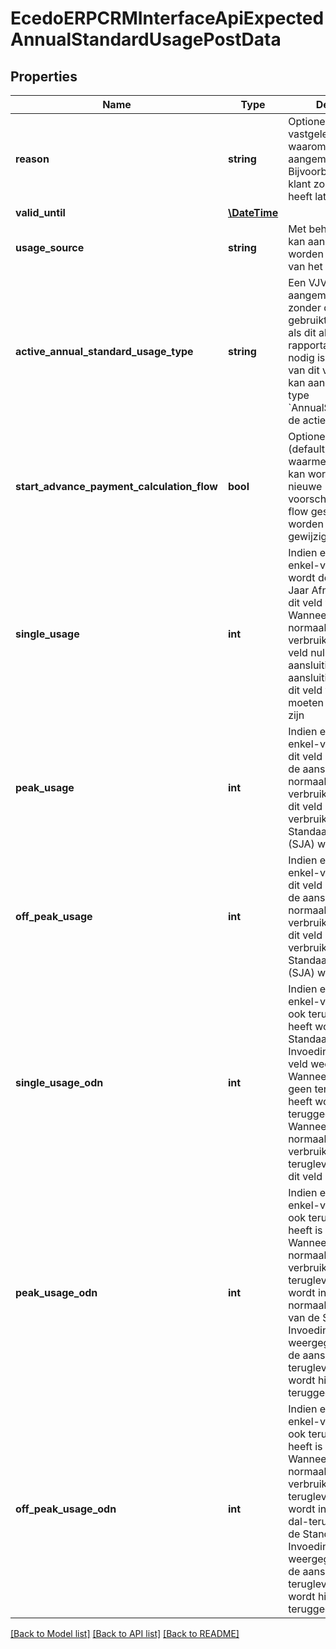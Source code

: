 # EcedoERPCRMInterfaceApiExpectedAnnualStandardUsagePostData

## Properties
Name | Type | Description | Notes
------------ | ------------- | ------------- | -------------
**reason** | **string** | Optioneel veld waarin vastgelegd kan worden waarom een VJV is aangemaakt. Bijvoorbeeld omdat de klant zonnepanelen heeft laten installeren. | [optional] 
**valid_until** | [**\DateTime**](\DateTime.md) |  | [optional] 
**usage_source** | **string** | Met behulp van dit veld kan aangegeven worden wat de bron van het VJV is. | [optional] 
**active_annual_standard_usage_type** | **string** | Een VJV kan aangemaakt worden zonder dat Ecedo het gebruikt, bijvoorbeeld als dit alleen voor rapportagedoeleinden nodig is. Met behulp van dit verplichte veld kan aangegeven welke type &#x60;AnnualStandardUsage&#x60; de actieve is. | [optional] 
**start_advance_payment_calculation_flow** | **bool** | Optionele boolean (default: false) waarmee aangegeven kan worden dat er een nieuwe voorschotcalculatie-flow gestart moet worden vanwege het gewijzigde volume. | [optional] 
**single_usage** | **int** | Indien een aansluiting enkel-verbuik heeft wordt de Standaard Jaar Afname (SJA) in dit veld weergegeven.  Wanneer de aansluiting normaal- en dal-verbruik heeft is dit veld null  Wanneer de aansluiting een gas aansluiting betreft, is dit veld verplicht en moeten de anderen null zijn | [optional] 
**peak_usage** | **int** | Indien een aansluiting enkel-verbuik heeft is dit veld null.  Wanneer de aansluiting normaal- en dal-verbruik heeft wordt in dit veld het normaal-verbruik van de Standaard Jaar Afname (SJA) weergegeven. | [optional] 
**off_peak_usage** | **int** | Indien een aansluiting enkel-verbuik heeft is dit veld null.  Wanneer de aansluiting normaal- en dal-verbruik heeft wordt in dit veld het dal-verbruik van de Standaard Jaar Afname (SJA) weergegeven. | [optional] 
**single_usage_odn** | **int** | Indien een aansluiting enkel-verbruik (en dus ook teruglevering) heeft wordt de Standaard Jaar Invoeding (SJI) in dit veld weergegeven. Wanneer de aansluiting geen teruglevering heeft wordt hier een 0 teruggegeven.  Wanneer de aansluiting normaal- en dal-verbruik (en dus ook teruglevering) heeft is dit veld null. | [optional] 
**peak_usage_odn** | **int** | Indien een aansluiting enkel-verbuik (en dus ook teruglevering) heeft is dit veld null.  Wanneer de aansluiting normaal- en dal-verbruik (en dus ook teruglevering) heeft wordt in dit veld de normaal-teruglevering van de Standaard Jaar Invoeding (SJI) weergegeven. Wanneer de aansluiting geen teruglevering heeft wordt hier een 0 teruggegeven. | [optional] 
**off_peak_usage_odn** | **int** | Indien een aansluiting enkel-verbuik (en dus ook teruglevering) heeft is dit veld null.  Wanneer de aansluiting normaal- en dal-verbruik (en dus ook teruglevering) heeft wordt in dit veld de dal-teruglevering van de Standaard Jaar Invoeding (SJI) weergegeven. Wanneer de aansluiting geen teruglevering heeft wordt hier een 0 teruggegeven. | [optional] 

[[Back to Model list]](../README.md#documentation-for-models) [[Back to API list]](../README.md#documentation-for-api-endpoints) [[Back to README]](../README.md)


